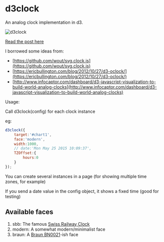 d3clock
=======

An analog clock implementation in d3.

![d3clock](https://www.danielpradilla.info/blog/wp-content/uploads/2015/06/Screen-Shot-2015-06-05-at-5.26.54-PM.png)

[Read the post here](http://www.danielpradilla.info/blog/en/a-swiss-railway-clock-in-d3/)

I borrowed some ideas from:
- [https://github.com/wout/svg.clock.js](https://github.com/wout/svg.clock.js)
- [https://ericbullington.com/blog/2012/10/27/d3-oclock/](https://ericbullington.com/blog/2012/10/27/d3-oclock/)
- [http://www.infocaptor.com/dashboard/d3-javascript-visualization-to-build-world-analog-clocks](http://www.infocaptor.com/dashboard/d3-javascript-visualization-to-build-world-analog-clocks)


Usage:

Call d3clock(config) for each clock instance

eg:
```javascript
d3clock({
	target:'#chart1',
	face:'modern',
	width:1000,
	// date:'Mon May 25 2015 10:09:37',
	TZOffset:{
		hours:0
	}
});
```

You can create several instances in a page (for showing multiple time zones, for example)

If you send a date value in the config object, it shows a fixed time (good for testing)


Available faces
----------------

1. sbb: The famous [Swiss Railway Clock](https://en.wikipedia.org/wiki/Swiss_railway_clock)
2. modern: A somewhat modern/minimalist face
3. braun: A [Braun BN0021](http://www.braun-clocks.com/watch/BN0021BKBKG)-ish face